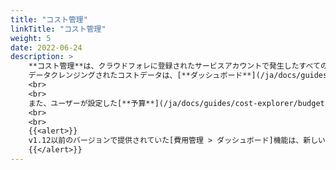 ```yaml
---
title: "コスト管理"
linkTitle: "コスト管理"
weight: 5
date: 2022-06-24
description: >
    **コスト管理**は、クラウドフォレに登録されたサービスアカウントで発生したすべてのコストを追跡します。
    データクレンジングされたコストデータは、[**ダッシュボード**](/ja/docs/guides/cost-explorer/dashboard)または[**コスト分析**](/ja/docs/guides/cost-explorer/cost-analysis)で確認できます。
    <br>
    <br>
    また、ユーザーが設定した[**予算**](/ja/docs/guides/cost-explorer/budget)を基準に期間別の使用量を確認でき、[**予算通知**](/ja/docs/guides/cost-explorer/budget/#予算-使用-通知-設定)を設定することもできます。
    <br>
    <br>
    {{<alert>}}
    v1.12以前のバージョンで提供されていた[費用管理 > ダッシュボード]機能は、新しい統合型の独立サービスメニュー[ダッシュボード]として新たに生まれ変わりました。したがって、以前のダッシュボードはサポートされなくなりました。
    {{</alert>}}
---
```

